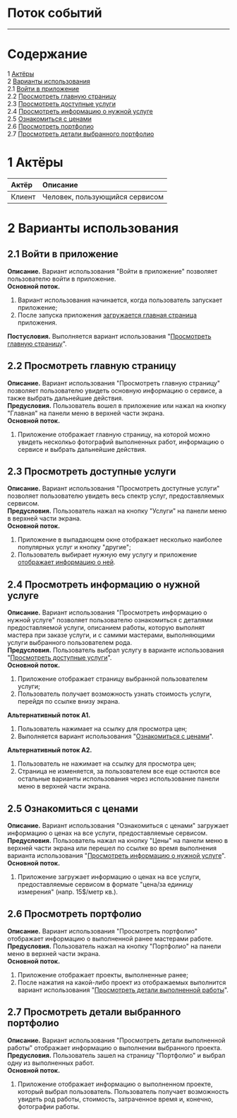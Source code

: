 # Поток событий
---

# Содержание
1 [Актёры](#actors)  
2 [Варианты использования](#use_case)  
2.1 [Войти в приложение](#sign_in_to_the_app)  
2.2 [Просмотреть главную страницу](#home_page)  
2.3 [Просмотреть доступные услуги](#check_services)  
2.4 [Просмотреть информацию о нужной услуге](#check_service_description)  
2.5 [Ознакомиться с ценами](#check_prices)  
2.6 [Просмотреть портфолио](#check_portfolio)  
2.7 [Просмотреть детали выбранного портфолио](#check_portfolio_description)  

<a name="actors"/>

# 1 Актёры

| Актёр | Описание |
|:--|:--|
| Клиент | Человек, пользующийся сервисом |

<a name="use_case"/>

# 2 Варианты использования

<a name="sign_in_to_the_app"/>

## 2.1 Войти в приложение

**Описание.** Вариант использования "Войти в приложение" позволяет пользователю войти в приложение.  
**Основной поток.**
1. Вариант использования начинается, когда пользователь запускает приложение;
2. После запуска приложения [загружается главная страница](#home_page) приложения.

**Постусловия.** Выполняется вариант использования "[Просмотреть главную страницу](#home_page)".

<a name="home_page"/>

## 2.2 Просмотреть главную страницу

**Описание.** Вариант использования "Просмотреть главную страницу" позволяет пользователю увидеть основную информацию о сервисе, а также выбрать дальнейшие действия.  
**Предусловия.** Пользователь вошел в приложение или нажал на кнопку "Главная" на панели меню в верхней части экрана.  
**Основной поток.**
1. Приложение отображает главную страницу, на которой можно увидеть несколкьо фотографий выполненных работ, информацию о сервисе и выбрать дальнейшие действия.

<a name="check_services"/>

## 2.3 Просмотреть доступные услуги

**Описание.** Вариант использования "Просмотреть доступные услуги" позволяет пользователю увидеть весь спектр услуг, предоставляемых сервисом.  
**Предусловия.** Пользователь нажал на кнопку "Услуги" на панели меню в верхней части экрана.  
**Основной поток.**
1. Приложение в выпадающем окне отображает несколько наиболее популярных услуг и кнопку "другие";
2. Пользователь выбирает нужную ему услугу и приложение [отображает информацию о ней](#check_service_description).

<a name="check_service_description"/>

## 2.4 Просмотреть информацию о нужной услуге

**Описание.** Вариант использования "Просмотреть информацию о нужной услуге" позволяет пользователю ознакомиться с деталями предоставляемой услуги, описанием работы, которую выполнят мастера при заказе услуги, и с самими мастерами, выполняющими услуги выбранного пользователем рода.  
**Предусловия.** Пользователь выбрал услугу в варианте использования "[Просмотреть доступные услуги](#check_services)".  
**Основной поток.**
1. Приложение отображает страницу выбранной пользователем услуги;
2. Пользователь получает возможность узнать стоимость услуги, перейдя по ссылке внизу экрана.

**Альтернативный поток А1.**
1. Пользователь нажимает на ссылку для просмотра цен;
2. Выполняется вариант использования "[Ознакомиться с ценами](#check_prices)".

**Альтернативный поток А2.**
1. Пользователь не нажимает на ссылку для просмотра цен;
2. Страница не изменяется, за пользователем все еще остаются все остальные варианты использования через использование панели меню в верхней части экрана.

<a name="check_prices"/>

## 2.5 Ознакомиться с ценами

**Описание.** Вариант использования "Ознакомиться с ценами" загружает информацию о ценах на все услуги, предоставляемые сервисом.  
**Предусловия.** Пользователь нажал на кнопку "Цены" на панели меню в верхней части экрана или перешел по ссылке во время выполнения варианта использования "[Просмотреть информацию о нужной услуге](#check_service_description)".  
**Основной поток.**
1. Приложение загружает информацию о ценах на все услуги, предоставляемые сервисом в формате "цена/за единицу измерения" (напр. 15$/метр кв.).

<a name="check_portfolio"/>

## 2.6 Просмотреть портфолио

**Описание.** Вариант использования "Просмотреть портфолио" отображает информацию о выполненной ранее мастерами работе.  
**Предусловия.** Пользователь нажал на кнопку "Портфолио" на панели меню в верхней части экрана.  
**Основной поток.**
1. Приложение отображает проекты, выполненные ранее;
2. После нажатия на какой-либо проект из отображаемых выполнится вариант использования "[Просмотреть детали выполненной работы](#check_portfolio_description)".

<a name="check_portfolio_description"/>

## 2.7 Просмотреть детали выбранного портфолио

**Описание.** Вариант использования "Просмотреть детали выполненной работы" отображает информацию о выполнении выбранного проекта.  
**Предусловия.** Пользователь зашел на страницу "Портфолио" и выбрал одну из выполненных работ.  
**Основной поток.**
1. Приложение отображает информацию о выполненном проекте, который выбрал пользователь. Пользователь получает возможность увидеть род работы, стоимость, затраченное время и, конечно, фотографии работы.
